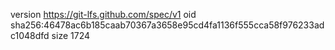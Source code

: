 version https://git-lfs.github.com/spec/v1
oid sha256:46478ac6b185caab70367a3658e95cd4fa1136f555cca58f976233adc1048dfd
size 1724
